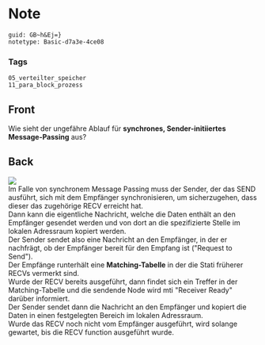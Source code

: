 # Note
```
guid: GB~h&Ej=}
notetype: Basic-d7a3e-4ce08
```

### Tags
```
05_verteilter_speicher
11_para_block_prozess
```

## Front
Wie sieht der ungefähre Ablauf für <b>synchrones,
Sender-initiiertes Message-Passing</b> aus?

## Back
<img src="paste-4cb251f16e868d9cac54a4803b45569101ee625d.jpg">
<div>
  Im Falle von synchronem Message Passing muss der Sender, der das
  SEND ausführt, sich mit dem Empfänger synchronisieren, um
  sicherzugehen, dass dieser das zugehörige RECV erreicht hat.
</div>
<div>
  Dann kann die eigentliche Nachricht, welche die Daten enthält an
  den Empfänger gesendet werden und von dort an die spezifizierte
  Stelle im lokalen Adressraum kopiert werden.
</div>
<div>
  Der Sender sendet also eine Nachricht an den Empfänger, in der er
  nachfrägt, ob der Empfänger bereit für den Empfang ist ("Request
  to Send").
</div>
<div>
  Der Empfänge runterhält eine <b>Matching-Tabelle</b> in der die
  Stati früherer RECVs vermerkt sind.
</div>
<div>
  Wurde der RECV bereits ausgeführt, dann findet sich ein Treffer
  in der Matching-Tabelle und die sendende Node wird mti "Receiver
  Ready" darüber informiert.
</div>
<div>
  Der Sender sendet dann die Nachricht an den Empfänger und kopiert
  die Daten in einen festgelegten Bereich im lokalen Adressraum.
</div>
<div>
  Wurde das RECV noch nicht vom Empfänger ausgeführt, wird solange
  gewartet, bis die RECV function ausgeführt wurde.
</div>
